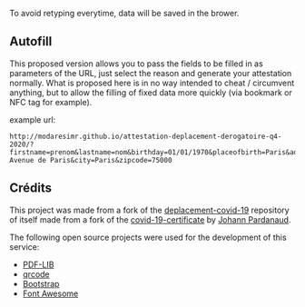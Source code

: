 
To avoid retyping everytime, data will be saved in the brower. 

## Autofill
This proposed version allows you to pass the fields to be filled in as parameters of the URL, just select the reason and generate your attestation normally.
What is proposed here is in no way intended to cheat / circumvent anything, but to allow the filling of fixed data more quickly (via bookmark or NFC tag for example).

example url:
```
http://modaresimr.github.io/attestation-deplacement-derogatoire-q4-2020/?firstname=prenom&lastname=nom&birthday=01/01/1970&placeofbirth=Paris&address=1 Avenue de Paris&city=Paris&zipcode=75000
``` 


## Crédits

This project was made from a fork of the [deplacement-covid-19](https://github.com/nesk/deplacement-covid-19) repository of itself made from a fork of the [covid-19-certificate](https://github.com/nesk/covid-19-certificate) by [Johann Pardanaud](https://github.com/nesk).

The following open source projects were used for the development of this service:


- [PDF-LIB](https://pdf-lib.js.org/)
- [qrcode](https://github.com/soldair/node-qrcode)
- [Bootstrap](https://getbootstrap.com/)
- [Font Awesome](https://fontawesome.com/license)
